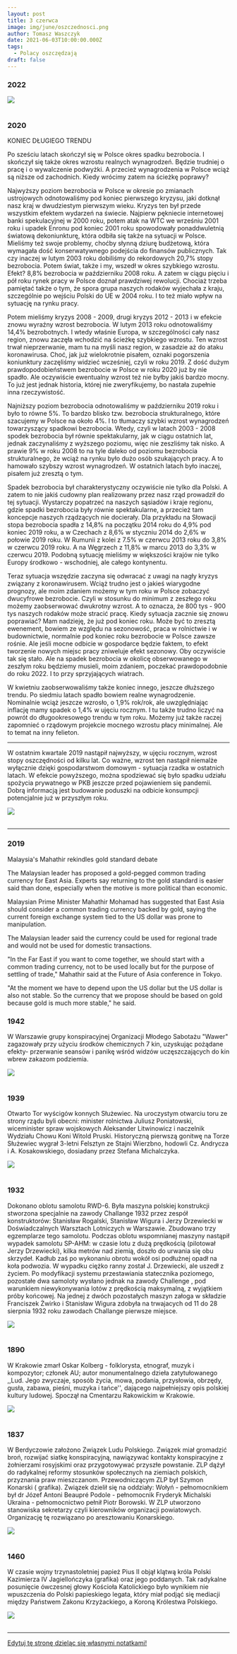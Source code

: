 ```yaml
---
layout: post
title: 3 czerwca
image: img/june/oszczednosci.png
author: Tomasz Waszczyk
date: 2021-06-03T10:00:00.000Z
tags:
  - Polacy oszczędzają
draft: false
---
```


### 2022

<img src="./img/june/forumszczepien.jpeg"><br><br>

### 2020

KONIEC DŁUGIEGO TRENDU

Po sześciu latach skończył się w Polsce okres spadku bezrobocia. I skończył się także okres wzrostu realnych wynagrodzeń. Będzie trudniej o pracę i o wywalczenie podwyżki. A przecież wynagrodzenia w Polsce wciąż są niższe od zachodnich. Kiedy wrócimy zatem na ścieżkę poprawy?

Najwyższy poziom bezrobocia w Polsce w okresie po zmianach ustrojowych odnotowaliśmy pod koniec pierwszego kryzysu, jaki dotknął nasz kraj w dwudziestym pierwszym wieku. Kryzys ten był przede wszystkim efektem wydarzeń na świecie. Najpierw pękniecie internetowej banki spekulacyjnej w 2000 roku, potem atak na WTC we wrześniu 2001 roku i upadek Enronu pod koniec 2001 roku spowodowały ponaddwuletnią światową dekoniunkturę, która odbiła się także na sytuacji w Polsce. Mieliśmy też swoje problemy, choćby słynną dziurę budżetową, która wymagała dość konserwatywnego podejścia do finansów publicznych. Tak czy inaczej w lutym 2003 roku dobiliśmy do rekordowych 20,7% stopy bezrobocia. Potem świat, także i my, wszedł w okres szybkiego wzrostu. Efekt? 8,8% bezrobocia w październiku 2008 roku. A zatem w ciągu pięciu i pół roku rynek pracy w Polsce doznał prawdziwej rewolucji. Chociaż trzeba pamiętać także o tym, że spora grupa naszych rodaków wyjechała z kraju, szczególnie po wejściu Polski do UE w 2004 roku. I to też miało wpływ na sytuację na rynku pracy.

Potem mieliśmy kryzys 2008 - 2009, drugi kryzys 2012 - 2013 i w efekcie znowu wyraźny wzrost bezrobocia. W lutym 2013 roku odnotowaliśmy 14,4% bezrobotnych. I wtedy właśnie Europa, w szczególności cały nasz region, znowu zaczęła wchodzić na ścieżkę szybkiego wzrostu. Ten wzrost trwał nieprzerwanie, mam tu na myśli nasz region, w zasadzie aż do ataku koronawirusa. Choć, jak już wielokrotnie pisałem, oznaki pogorszenia koniunktury zaczęliśmy widzieć wcześniej, czyli w roku 2019. Z dość dużym prawdopodobieństwem bezrobocie w Polsce w roku 2020 już by nie spadło. Ale oczywiście ewentualny wzrost też nie byłby jakiś bardzo mocny. To już jest jednak historia, której nie zweryfikujemy, bo nastała zupełnie inna rzeczywistość.

Najniższy poziom bezrobocia odnotowaliśmy w październiku 2019 roku i było to równe 5%. To bardzo blisko tzw. bezrobocia strukturalnego, które szacujemy w Polsce na około 4%. I to tłumaczy szybki wzrost wynagrodzeń towarzyszący spadkowi bezrobocia. Wtedy, czyli w latach 2003 - 2008 spodek bezrobocia był równie spektakularny, jak w ciągu ostatnich lat, jednak zaczynaliśmy z wyższego poziomu, więc nie zeszliśmy tak nisko. A prawie 9% w roku 2008 to na tyle daleko od poziomu bezrobocia strukturalnego, że wciąż na rynku było dużo osób szukających pracy. A to hamowało szybszy wzrost wynagrodzeń. W ostatnich latach było inaczej, pisałem już zresztą o tym.

Spadek bezrobocia był charakterystyczny oczywiście nie tylko dla Polski. A zatem to nie jakiś cudowny plan realizowany przez nasz rząd prowadził do tej sytuacji. Wystarczy popatrzeć na naszych sąsiadów i kraje regionu, gdzie spadki bezrobocia były równie spektakularne, a przecież tam koncepcje naszych rządzących nie docierały. Dla przykładu na Słowacji stopa bezrobocia spadła z 14,8% na początku 2014 roku do 4,9% pod koniec 2019 roku, a w Czechach z 8,6% w styczniu 2014 do 2,6% w połowie 2019 roku. W Rumunii z kolei z 7.5% w czerwcu 2013 roku do 3,8% w czerwcu 2019 roku. A na Węgrzech z 11,8% w marcu 2013 do 3,3% w czerwcu 2019. Podobną sytuację mieliśmy w większości krajów nie tylko Europy środkowo - wschodniej, ale całego kontynentu.

Teraz sytuacja wszędzie zaczyna się odwracać z uwagi na nagły kryzys związany z koronawirusem. Wciąż trudno jest o jakieś wiarygodne prognozy, ale moim zdaniem możemy w tym roku w Polsce zobaczyć dwucyfrowe bezrobocie. Czyli w stosunku do minimum z zeszłego roku możemy zaobserwować dwukrotny wzrost. A to oznacza, że 800 tys - 900 tys naszych rodaków może stracić pracę. Kiedy sytuacja zacznie się znowu poprawiać? Mam nadzieję, że już pod koniec roku. Może być to zresztą ewenement, bowiem ze względu na sezonowość, praca w rolnictwie i w budownictwie, normalnie pod koniec roku bezrobocie w Polsce zawsze rośnie. Ale jeśli mocne odbicie w gospodarce będzie faktem, to efekt tworzenie nowych miejsc pracy zniweluje efekt sezonowy. Oby oczywiście tak się stało. Ale na spadek bezrobocia w okolicę obserwowanego w zeszłym roku będziemy musieli, moim zdaniem, poczekać prawdopodobnie do roku 2022. I to przy sprzyjających wiatrach.

W kwietniu zaobserwowaliśmy także koniec innego, jeszcze dłuższego trendu. Po siedmiu latach spadło bowiem realne wynagrodzenie. Nominalnie wciąż jeszcze wzrosło, o 1,9% rok/rok, ale uwzględniając inflację mamy spadek o 1,4% w ujęciu rocznym. I tu także trudno liczyć na powrót do długookresowego trendu w tym roku. Możemy już także raczej zapomnieć o rządowym projekcie mocnego wzrostu płacy minimalnej. Ale to temat na inny felieton.

---

W ostatnim kwartale 2019 nastąpił najwyższy, w ujęciu rocznym, wzrost stopy oszczędności od kilku lat. Co ważne, wzrost ten nastąpił niemalże wyłącznie dzięki gospodarstwom domowym - sytuacja rzadka w ostatnich latach. W efekcie powyższego, można spodziewać się było spadku udziału spożycia prywatnego w PKB jeszcze przed pojawieniem się pandemii. Dobrą informacją jest budowanie poduszki na odbicie konsumpcji potencjalnie już w przyszłym roku.

<img src="./img/june/oszczednosci.png"><br><br>

---

### 2019

Malaysia's Mahathir rekindles gold standard debate

The Malaysian leader has proposed a gold-pegged common trading currency for East Asia. Experts say returning to the gold standard is easier said than done, especially when the motive is more political than economic.

Malaysian Prime Minister Mahathir Mohamad has suggested that East Asia should consider a common trading currency backed by gold, saying the current foreign exchange system tied to the US dollar was prone to manipulation.

The Malaysian leader said the currency could be used for regional trade and would not be used for domestic transactions.

"In the Far East if you want to come together, we should start with a common trading currency, not to be used locally but for the purpose of settling of trade," Mahathir said at the Future of Asia conference in Tokyo.

"At the moment we have to depend upon the US dollar but the US dollar is also not stable. So the currency that we propose should be based on gold because gold is much more stable," he said.

### 1942

W Warszawie grupy konspiracyjnej Organizacji Młodego Sabotażu "Wawer" zagazowały przy użyciu środków chemicznych 7 kin, uzyskując pożądane efekty- przerwanie seansów i panikę wśród widzów uczęszczających do kin wbrew zakazom podziemia.

<img src="./img/june/apollo.jpg"><br><br>

### 1939

Otwarto Tor wyścigów konnych Służewiec. Na uroczystym otwarciu toru ze strony rządu byli obecni: minister rolnictwa Juliusz Poniatowski, wiceminister spraw wojskowych Aleksander Litwinowicz i naczelnik Wydziału Chowu Koni Witold Pruski. Historyczną pierwszą gonitwę na Torze Służewiec wygrał 3-letni Felsztyn ze Stajni Wierzbno, hodowli Cz. Andrycza i A. Kosakowskiego, dosiadany przez Stefana Michalczyka.

<img src="./img/june/sluzewiec.jpg"><br><br>

### 1932

Dokonano oblotu samolotu RWD-6. Była maszyna polskiej konstrukcji stworzona specjalnie na zawody Challange 1932 przez zespół konstruktorów: Stanisław Rogalski, Stanisław Wigura i Jerzy Drzewiecki w Doświadczalnych Warsztach Lotniczych w Warszawie. Zbudowano trzy egzemplarze tego samolotu.
Podczas oblotu wspomnianej maszyny nastąpił wypadek samolotu SP-AHM: w czasie lotu z dużą prędkością (pilotował Jerzy Drzewiecki), kilka metrów nad ziemią, doszło do urwania się obu skrzydeł. Kadłub zaś po wykonaniu obrotu wokół osi podłużnej opadł na koła podwozia. W wypadku ciężko ranny został J. Drzewiecki, ale uszedł z życiem. Po modyfikacji systemu przestawiania statecznika poziomego, pozostałe dwa samoloty wysłano jednak na zawody Challenge , pod warunkiem niewykonywania lotów z prędkością maksymalną, z wyjątkiem próby końcowej.
Na jednej z dwóch pozostałych maszyn załoga w składzie Franciszek Żwirko i Stanisław Wigura zdobyła na trwajacych od 11 do 28 sierpnia 1932 roku zawodach Challange pierwsze miejsce.

<img src="./img/june/rwd6.jpg"><br><br>

### 1890

W Krakowie zmarł Oskar Kolberg - folklorysta, etnograf, muzyk i kompozytor; członek AU; autor monumentalnego dzieła zatytułowanego ,,Lud. Jego zwyczaje, sposób życia, mowa, podania, przysłowia, obrzędy, gusła, zabawa, pieśni, muzyka i tańce'', dającego najpełniejszy opis polskiej kultury ludowej. Spoczął na Cmentarzu Rakowickim w Krakowie.

<img src="./img/june/kolberg.jpg"><br><br>

### 1837

W Berdyczowie założono Związek Ludu Polskiego.
Związek miał gromadzić broń, rozwijać siatkę konspiracyjną, nawiązywać kontakty konspiracyjne z żołnierzami rosyjskimi oraz przygotowywać przyszłe powstanie. ZLP dążył
do radykalnej reformy stosunków społecznych na ziemiach polskich, przyznania praw mieszczanom.
Przewodniczącym ZLP był Szymon Konarski ( grafika).
Związek dzielił się na oddziały:
Wołyń - pełnomocnikiem był dr Józef Antoni Beaupré Podole - pełnomocnik Fryderyk Michalski
Ukraina - pełnomocnictwo pełnił Piotr Borowski.
W ZLP utworzono stanowiska sekretarzy czyli kierowników organizacji powiatowych.
Organizację tę rozwiązano po aresztowaniu Konarskiego.

<img src="./img/june/zlp.jpg"><br><br>

### 1460

W czasie wojny trzynastoletniej papież Pius II objął klątwą króla Polski Kazimierza IV Jagiellończyka (grafika) oraz jego poddanych.
Tak radykalne posunięcie ówczesnej głowy Kościoła Katolickiego było wynikiem nie wpuszczenia do Polski papieskiego legata, który miał podjąć się mediacji między Państwem Zakonu Krzyżackiego, a Koroną Królestwa Polskiego.

<img src="./img/june/kazimierz.jpg"><br><br>

---

<a href="https://github.com/TomaszWaszczyk/historia.waszczyk.com/edit/master/src/content/june-3.md" target="_blank">Edytuj tę stronę dzieląc się własnymi notatkami!</a>
